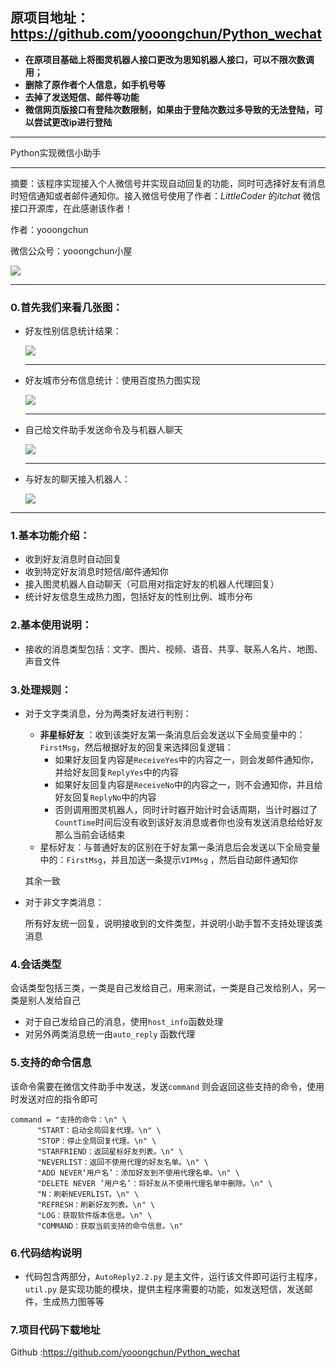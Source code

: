 ## 原项目地址：https://github.com/yooongchun/Python_wechat

- **在原项目基础上将图灵机器人接口更改为思知机器人接口，可以不限次数调用；**
- **删除了原作者个人信息，如手机号等**
- **去掉了发送短信、邮件等功能**
- **微信网页版接口有登陆次数限制，如果由于登陆次数过多导致的无法登陆，可以尝试更改ip进行登陆**
---

Python实现微信小助手

---

摘要：该程序实现接入个人微信号并实现自动回复的功能，同时可选择好友有消息时短信通知或者邮件通知你。接入微信号使用了作者：$LittleCoder$ 的$itchat$ 微信接口开源库，在此感谢该作者！

作者：yooongchun

微信公众号：yooongchun小屋

![](yooongchun_cabin.jpg)

---

### 0.首先我们来看几张图：

- 好友性别信息统计结果：

  ![](gentle.png)

  ---

- 好友城市分布信息统计：使用百度热力图实现

  ![](heat_map.png)

  ---

- 自己给文件助手发送命令及与机器人聊天

  ![](info_2.png)

  ---

- 与好友的聊天接入机器人：

    ![](info_1.png)

---

  

### 1.基本功能介绍：

- 收到好友消息时自动回复
- 收到特定好友消息时短信/邮件通知你
- 接入图灵机器人自动聊天（可启用对指定好友的机器人代理回复）
- 统计好友信息生成热力图，包括好友的性别比例、城市分布

### 2.基本使用说明：

- 接收的消息类型包括：文字、图片、视频、语音、共享、联系人名片、地图、声音文件

### 3.处理规则：

- 对于文字类消息，分为两类好友进行判别：

    - **非星标好友** ：收到该类好友第一条消息后会发送以下全局变量中的：`FirstMsg`，然后根据好友的回复来选择回复逻辑：
      - 如果好友回复内容是`ReceiveYes`中的内容之一，则会发邮件通知你，并给好友回复`ReplyYes`中的内容
      - 如果好友回复内容是`ReceiveNo`中的内容之一，则不会通知你，并且给好友回复`ReplyNo`中的内容
      - 否则调用图灵机器人，同时计时器开始计时会话周期，当计时器过了`CountTime`时间后没有收到该好友消息或者你也没有发送消息给给好友那么当前会话结束
    - 星标好友：与普通好友的区别在于好友第一条消息后会发送以下全局变量中的：`FirstMsg`，并且加送一条提示`VIPMsg` ，然后自动邮件通知你

    其余一致

- 对于非文字类消息：

    所有好友统一回复，说明接收到的文件类型，并说明小助手暂不支持处理该类消息  
### 4.会话类型

会话类型包括三类，一类是自己发给自己，用来测试，一类是自己发给别人，另一类是别人发给自己

- 对于自己发给自己的消息，使用`host_info`函数处理
- 对另外两类消息统一由`auto_reply` 函数代理

### 5.支持的命令信息

该命令需要在微信文件助手中发送，发送`command` 则会返回这些支持的命令，使用时发送对应的指令即可

    command = "支持的命令：\n" \
          "START：启动全局回复代理。\n" \
          "STOP：停止全局回复代理。\n" \
          "STARFRIEND：返回星标好友列表。\n" \
          "NEVERLIST：返回不使用代理的好友名单。\n" \
          "ADD NEVER‘用户名’：添加好友到不使用代理名单。\n" \
          "DELETE NEVER ‘用户名’：将好友从不使用代理名单中删除。\n" \
          "N：刷新NEVERLIST。\n" \
          "REFRESH：刷新好友列表。\n" \
          "LOG：获取软件版本信息。\n" \
          "COMMAND：获取当前支持的命令信息。\n"
### 6.代码结构说明

- 代码包含两部分，`AutoReply2.2.py` 是主文件，运行该文件即可运行主程序，`util.py` 是实现功能的模块，提供主程序需要的功能，如发送短信，发送邮件，生成热力图等等

### 7.项目代码下载地址

Github :https://github.com/yooongchun/Python_wechat

